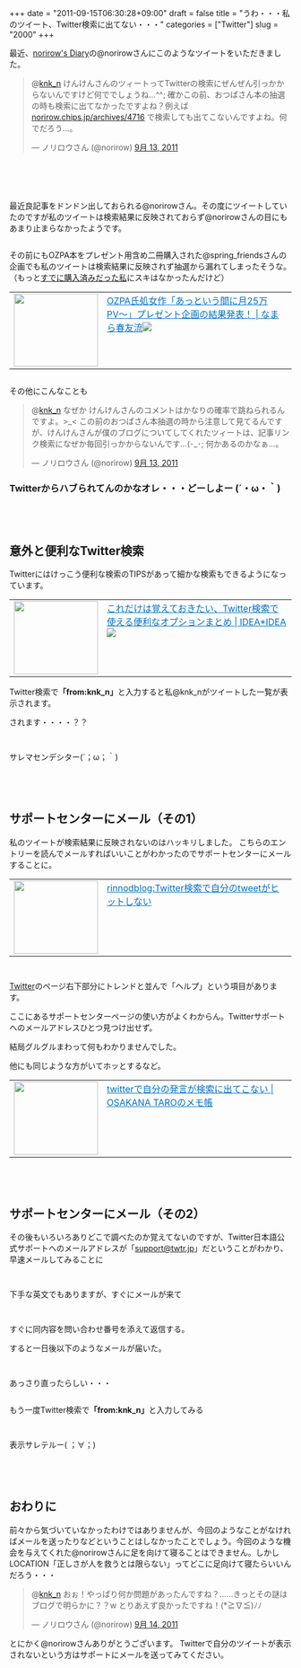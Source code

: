 +++
date = "2011-09-15T06:30:28+09:00"
draft = false
title = "うわ・・・私のツイート、Twitter検索に出てない・・・"
categories = ["Twitter"]
slug = "2000"
+++

最近、<a href="http://norirow.chips.jp/" target="_blank">norirow's Diary</a>の@norirowさんにこのようなツイートをいただきました。

<blockquote class="twitter-tweet" data-in-reply-to="113543471909961728" lang="ja"><p>@<a href="https://twitter.com/knk_n">knk_n</a> けんけんさんのツィートってTwitterの検索にぜんぜん引っかからないんですけど何ででしょうね…^^; 確かこの前、おつぱさん本の抽選の時も検索に出てなかったですよね？例えば <a href="http://t.co/E7Ho87t" title="http://norirow.chips.jp/archives/4716">norirow.chips.jp/archives/4716</a> で検索しても出てこないんですよね。何でだろう…。</p>&mdash; ノリロウさん (@norirow) <a href="https://twitter.com/norirow/status/113568245549772800" data-datetime="2011-09-13T11:02:34+00:00">9月 13, 2011</a></blockquote>

<!--more--><p style="margin-top: 6em;">
最近良記事をドンドン出しておられる@norirowさん。その度にツイートしていたのですが私のツイートは検索結果に反映されておらず@norirowさんの目にもあまり止まらなかったようです。
<p style="margin-top: 2em;">
その前にもOZPA本をプレゼント用含め二冊購入された@spring_friendsさんの企画でも私のツイートは検索結果に反映されず抽選から漏れてしまったそうな。（もっと<a href="http://knk-n.com/2011/09/02/ozpa25pv/" target="_blank">すでに購入済みだった私</a>にスキはなかったんだけど）

<table border="0"><td valign="top" width="150"><a href="http://harutomo-ryu.com/archives/2011-09-07/191113.html" target="_blank"><img border="0" src="http://capture.heartrails.com/150x130/shadow?http://harutomo-ryu.com/archives/2011-09-07/191113.html" width="150" height="130" /></a></td><td valign="top"><a style="color:#0070C5;" href="http://harutomo-ryu.com/archives/2011-09-07/191113.html" target="_blank">OZPA氏処女作「あっという間に月25万PV〜」プレゼント企画の結果発表！ | なまら春友流</a><a href="http://b.hatena.ne.jp/entry/http://harutomo-ryu.com/archives/2011-09-07/191113.html" target="_blank"><img border="0" src="http://b.hatena.ne.jp/entry/image/http://harutomo-ryu.com/archives/2011-09-07/191113.html" /></a></td></table>
<p style="margin-top: 2em;">

その他にこんなことも

<blockquote class="twitter-tweet" data-in-reply-to="113571983870005248" lang="ja"><p>@<a href="https://twitter.com/knk_n">knk_n</a> なぜか けんけんさんのコメントはかなりの確率で跳ねられるんですよ。&gt;_&lt; この前のおつぱさん本抽選の時から注意して見てるんですが、けんけんさんが僕のブログについてしてくれたツィートは、記事リンク検索になぜか毎回引っかからないんです…(･_･; 何かあるのかなぁ…。</p>&mdash; ノリロウさん (@norirow) <a href="https://twitter.com/norirow/status/113573495782375424" data-datetime="2011-09-13T11:23:26+00:00">9月 13, 2011</a></blockquote>

<h3>Twitterからハブられてんのかなオレ・・・どーしよー (´・ω・｀)</h3>
<p style="margin-top: 6em;">
<h2>意外と便利なTwitter検索</h2>
Twitterにはけっこう便利な検索のTIPSがあって細かな検索もできるようになっています。
<p style="margin-top: 1em;">
<table border="0"><td valign="top" width="150"><a href="http://www.ideaxidea.com/archives/2009/06/twitter_search_options.html" target="_blank"><img border="0" src="http://capture.heartrails.com/150x130/shadow?http://www.ideaxidea.com/archives/2009/06/twitter_search_options.html" width="150" height="130" /></a></td><td valign="top"><a style="color:#0070C5;" href="http://www.ideaxidea.com/archives/2009/06/twitter_search_options.html" target="_blank">これだけは覚えておきたい、Twitter検索で使える便利なオプションまとめ | IDEA*IDEA</a><a href="http://b.hatena.ne.jp/entry/http://www.ideaxidea.com/archives/2009/06/twitter_search_options.html" target="_blank"><img border="0" src="http://b.hatena.ne.jp/entry/image/http://www.ideaxidea.com/archives/2009/06/twitter_search_options.html" /></a></td></table>
<p style="margin-top: 1em;">
Twitter検索で<strong>「from:knk_n」</strong>と入力すると私@knk_nがツイートした一覧が表示されます。
<p style="margin-top: 1em;">
されます・・・・？？
<p style="margin-top: 2em;">
<a href="http://knk-n.com.s3-website-ap-northeast-1.amazonaws.com/images/2011/09/twittersearchfromknkn.png"><img style="display:block; margin-left:auto; margin-right:auto;" border="0" height="" src="http://knk-n.com.s3-website-ap-northeast-1.amazonaws.com/images/2011/09/twittersearchfromknkn.png" alt="" width="" /></a>
<p style="margin-top: 1em;">
サレマセンデシター(´；ω；｀)

<p style="margin-top: 6em;">
<h2>サポートセンターにメール（その1）</h2>
私のツイートが検索結果に反映されないのはハッキリしました。
こちらのエントリーを読んでメールすればいいことがわかったのでサポートセンターにメールすることに。

<table border="0"><td valign="top" width="150"><a href="http://blog.livedoor.jp/rinnodblog/archives/712794.html" target="_blank"><img border="0" src="http://capture.heartrails.com/150x130/shadow?http://blog.livedoor.jp/rinnodblog/archives/712794.html" alt="" width="150" height="130" /></a></td><td valign="top"><a style="color:#0070C5;" href="http://blog.livedoor.jp/rinnodblog/archives/712794.html" target="_blank">rinnodblog:Twitter検索で自分のtweetがヒットしない</a><a href="http://b.hatena.ne.jp/entry/http://blog.livedoor.jp/rinnodblog/archives/712794.html" target="_blank"><img border="0" src="http://b.hatena.ne.jp/entry/image/http://blog.livedoor.jp/rinnodblog/archives/712794.html" alt="" /></a></td></table>

<p style="margin-top: 2em;">
<a href="http://knk-n.com.s3-website-ap-northeast-1.amazonaws.com/images/2011/09/twitterhelp.jpg"><img style="display:block; margin-left:auto; margin-right:auto;" border="0" height="" src="http://knk-n.com.s3-website-ap-northeast-1.amazonaws.com/images/2011/09/twitterhelp.jpg" alt="" width="" /></a>

<a href="https://twitter.com/" target="_blank">Twitter</a>のページ右下部分にトレンドと並んで「ヘルプ」という項目があります。

ここにあるサポートセンターページの使い方がよくわからん。Twitterサポートへのメールアドレスひとつ見つけ出せず。
<p style="margin-top: 1em;">
結局グルグルまわって何もわかりませんでした。
<p style="margin-top: 1em;">
他にも同じような方がいてホッとするなど。


<table border="0"><td valign="top" width="150"><a href="http://blog.osakana.net/archives/363" target="_blank"><img border="0" src="http://capture.heartrails.com/150x130/shadow?http://blog.osakana.net/archives/363" alt="" width="150" height="130" /></a></td><td valign="top"><a style="color:#0070C5;" href="http://blog.osakana.net/archives/363" target="_blank">twitterで自分の発言が検索に出てこない | OSAKANA TAROのメモ帳</a><a href="http://b.hatena.ne.jp/entry/http://blog.osakana.net/archives/363" target="_blank"><img border="0" src="http://b.hatena.ne.jp/entry/image/http://blog.osakana.net/archives/363" alt="" /></a></td></table>

<p style="margin-top: 6em;">
<h2>サポートセンターにメール（その2）</h2>

その後もいろいろありどこで調べたのか覚えてないのですが、Twitter日本語公式サポートへのメールアドレスが「<a href="mailto:support@twtr.jp" target="_blank">support@twtr.jp</a>」だということがわかり、早速メールしてみることに
<p style="margin-top: 2em;">
<a href="http://knk-n.com.s3-website-ap-northeast-1.amazonaws.com/images/2011/09/twittermail-1.jpg"><img style="display:block; margin-left:auto; margin-right:auto;" border="0" height="" src="http://knk-n.com.s3-website-ap-northeast-1.amazonaws.com/images/2011/09/twittermail-1.jpg" alt="" width="" /></a>
<p style="margin-top: 1em;">
下手な英文でもありますが、すぐにメールが来て
<p style="margin-top: 2em;">
<a href="http://knk-n.com.s3-website-ap-northeast-1.amazonaws.com/images/2011/09/twittermail1.jpg"><img style="display:block; margin-left:auto; margin-right:auto;" border="0" height="" src="http://knk-n.com.s3-website-ap-northeast-1.amazonaws.com/images/2011/09/twittermail1.jpg" alt="" width="" /></a>
<p style="margin-top: 1em;">
すぐに同内容を問い合わせ番号を添えて返信する。
<p style="margin-top: 1em;">
すると一日後以下のようなメールが届いた。
<p style="margin-top: 2em;">
<a href="http://knk-n.com.s3-website-ap-northeast-1.amazonaws.com/images/2011/09/twittermail-2.jpg"><img style="display:block; margin-left:auto; margin-right:auto;" border="0" height="" src="http://knk-n.com.s3-website-ap-northeast-1.amazonaws.com/images/2011/09/twittermail-2.jpg" alt="" width="" /></a>
<p style="margin-top: 1em;">
あっさり直ったらしい・・・
<p style="margin-top: 2em;">
もう一度Twitter検索で<strong>「from:knk_n」</strong>と入力してみる
<p style="margin-top: 2em;">
<a href="http://knk-n.com.s3-website-ap-northeast-1.amazonaws.com/images/2011/09/twittersearch.jpg"><img style="display:block; margin-left:auto; margin-right:auto;" border="0" height="" src="http://knk-n.com.s3-website-ap-northeast-1.amazonaws.com/images/2011/09/twittersearch.jpg" alt="" width="" /></a>
<p style="margin-top: 1em;">
表示サレテルー( ；∀；)

<p style="margin-top: 6em;">
<h2>おわりに</h2>
前々から気づいていなかったわけではありませんが、今回のようなことがなければメールを送ったりなどということはしなかったことでしょう。今回のような機会を与えてくれた@norirowさんに足を向けて寝ることはできません。しかしLOCATION「正しさが人を救うとは限らない」ってどこに足向けて寝たらいいんだろう・・・

<blockquote class="twitter-tweet" data-in-reply-to="114011701367668736" lang="ja"><p>@<a href="https://twitter.com/knk_n">knk_n</a> おぉ！やっぱり何か問題があったんですね？……きっとその謎はブログで明らかに？？w とりあえず良かったですね！(*≧∇≦)ﾉﾉ</p>&mdash; ノリロウさん (@norirow) <a href="https://twitter.com/norirow/status/114012390252756993" data-datetime="2011-09-14T16:27:26+00:00">9月 14, 2011</a></blockquote>

とにかく@norirowさんありがとうございます。
Twitterで自分のツイートが表示されないという方はサポートにメールを送ってみてください。

